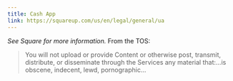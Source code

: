 ```yaml
---
title: Cash App
link: https://squareup.com/us/en/legal/general/ua
---
```


_See Square for more information._ From the TOS:

> You will not upload or provide Content or otherwise post, transmit, distribute, or disseminate through the Services any material that:...is obscene, indecent, lewd, pornographic...
